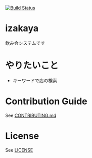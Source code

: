 [![Build Status](https://travis-ci.org/na0ya/izakaya.svg?branch=master)](https://travis-ci.org/na0ya/izakaya)

# izakaya
飲み会システムです

# やりたいこと

- キーワードで店の検索



# Contribution Guide
See [CONTRIBUTING.md](CONTRIBUTING.md)

# License
See [LICENSE](LICENSE)

